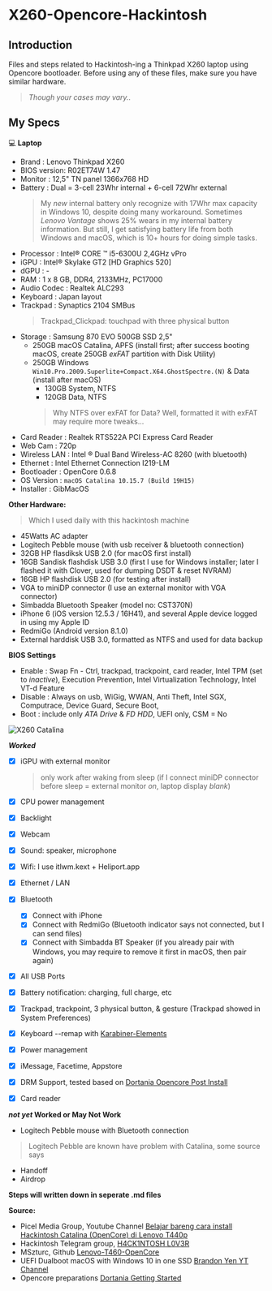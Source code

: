 # X260-Opencore-Hackintosh

## Introduction

Files and steps related to Hackintosh-ing a Thinkpad X260 laptop using Opencore bootloader.
Before using any of these files, make sure you have similar hardware.
> *Though your cases may vary..*

## My Specs

💻 **Laptop**
* Brand       :	Lenovo Thinkpad X260
* BIOS version: R02ET74W 1.47
* Monitor     : 12,5" TN panel 1366x768 HD
* Battery     : Dual = 3-cell 23Whr internal + 6-cell 72Whr external
  > My _new_ internal battery only recognize with 17Whr max capacity in Windows 10, despite doing many workaround.
  > Sometimes _Lenovo Vantage_ shows 25% wears in my internal battery information.
  > But still, I get satisfying battery life from both Windows and macOS, which is 10+ hours for doing simple tasks.
* Processor   :	Intel® CORE ™ i5-6300U 2,4GHz vPro
* iGPU        :	Intel® Skylake GT2 [HD Graphics 520]
* dGPU        :	-
* RAM         :	1 x 8 GB, DDR4, 2133MHz, PC17000
* Audio Codec :	Realtek ALC293
* Keyboard    : Japan layout
* Trackpad    : Synaptics 2104 SMBus
  > Trackpad_Clickpad: touchpad with three physical button
* Storage     :	Samsung 870 EVO 500GB SSD 2,5"
  - 250GB macOS Catalina, APFS (install first; after success booting macOS, create 250GB _exFAT_ partition with Disk Utility)
  - 250GB Windows ```Win10.Pro.2009.Superlite+Compact.X64.GhostSpectre.(N)``` & Data (install after macOS) 
    - 130GB System, NTFS
    - 120GB Data, NTFS
    > Why NTFS over exFAT for Data? Well, formatted it with exFAT may require more tweaks...
* Card Reader  : Realtek RTS522A PCI Express Card Reader
* Web Cam      : 720p
* Wireless LAN : Intel ® Dual Band Wireless-AC 8260 (with bluetooth)
* Ethernet     : Intel Ethernet Connection I219-LM
* Bootloader   : OpenCore 0.6.8
* OS Version   : ```macOS Catalina 10.15.7 (Build 19H15)```
* Installer    : GibMacOS


**Other Hardware:**
  > Which I used daily with this hackintosh machine
* 45Watts AC adapter
* Logitech Pebble mouse (with usb receiver & bluetooth connection)
* 32GB HP flasdiksk USB 2.0 (for macOS first install)
* 16GB Sandisk flashdisk USB 3.0 (first I use for Windows installer; later I flashed it with Clover, used for dumping DSDT & reset NVRAM)
* 16GB HP flashdisk USB 2.0 (for testing after install)
* VGA to miniDP connector (I use an external monitor with VGA connector)
* Simbadda Bluetooth Speaker (model no: CST370N)
* iPhone 6 (iOS version 12.5.3 / 16H41), and several Apple device logged in using my Apple ID
* RedmiGo (Android version 8.1.0)
* External harddisk USB 3.0, formatted as NTFS and used for data backup

**BIOS Settings**
* Enable  : Swap Fn - Ctrl, trackpad, trackpoint, card reader, Intel TPM (set to _inactive_), Execution Prevention, Intel Virtualization Technology, Intel VT-d Feature
* Disable : Always on usb, WiGig, WWAN, Anti Theft, Intel SGX, Computrace, Device Guard, Secure Boot,
* Boot    : include only _ATA Drive_ & _FD HDD_, UEFI only, CSM = No

![X260 Catalina](https://user-images.githubusercontent.com/85201626/120451713-dc76b580-c3bb-11eb-8122-e78a243cb831.png)

***Worked***
- [x] iGPU with external monitor
  > only work after waking from sleep (if I connect miniDP connector before sleep = external monitor _on_, laptop display _blank_)
- [x] CPU power management
- [x] Backlight
- [x] Webcam
- [x] Sound: speaker, microphone
- [x] Wifi: I use itlwm.kext + Heliport.app
- [x] Ethernet / LAN
- [x] Bluetooth
  - [x] Connect with iPhone
  - [x] Connect with RedmiGo (Bluetooth indicator says not connected, but I can send files)
  - [x] Connect with Simbadda BT Speaker (if you already pair with Windows, you may require to remove it first in macOS, then pair again)
- [x] All USB Ports
- [x] Battery notification: charging, full charge, etc
- [x] Trackpad, trackpoint, 3 physical button, & gesture (Trackpad showed in System Preferences)
- [x] Keyboard --remap with [Karabiner-Elements](https://karabiner-elements.pqrs.org) 
- [x] Power management
- [x] iMessage, Facetime, Appstore
- [x] DRM Support, tested based on [Dortania Opencore Post Install](https://dortania.github.io/OpenCore-Post-Install/universal/drm.html#testing-drm)
- [x] Card reader 


**_not yet_ Worked or May Not Work**
* Logitech Pebble mouse with Bluetooth connection
> Logitech Pebble are known have problem with Catalina, some source says
* Handoff
* Airdrop

**Steps will written down in seperate .md files**

**Source:**
* Picel Media Group, Youtube Channel [Belajar bareng cara install Hackintosh Catalina (OpenCore) di Lenovo T440p](https://youtu.be/zdcPPpd-g8I)
* Hackintosh Telegram group, [H4CK1NTOSH L0V3R](https://t.me/HackintoshLover)
* MSzturc, Github [Lenovo-T460-OpenCore](https://github.com/MSzturc/Lenovo-T460-OpenCore)
* UEFI Dualboot macOS with Windows 10 in one SSD [Brandon Yen YT Channel](https://youtu.be/ztxHRGdX0Sw)
* Opencore preparations [Dortania Getting Started](https://dortania.github.io/getting-started/)

